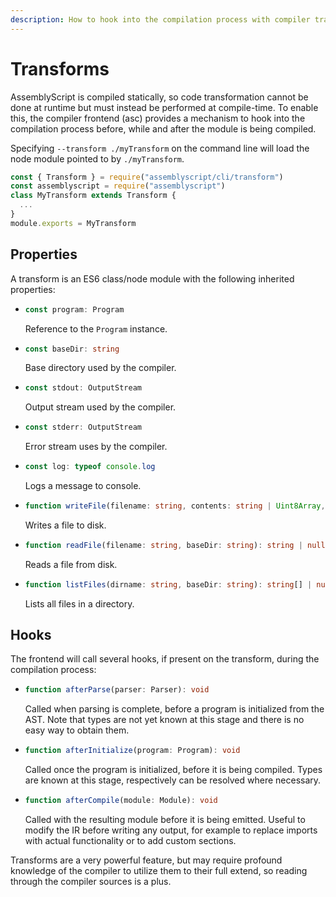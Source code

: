 ```yaml
---
description: How to hook into the compilation process with compiler transforms.
---
```


# Transforms

AssemblyScript is compiled statically, so code transformation cannot be done at runtime but must instead be performed at compile-time. To enable this, the compiler frontend \(asc\) provides a mechanism to hook into the compilation process before, while and after the module is being compiled.

Specifying `--transform ./myTransform` on the command line will load the node module pointed to by `./myTransform`.

```js
const { Transform } = require("assemblyscript/cli/transform")
const assemblyscript = require("assemblyscript")
class MyTransform extends Transform {
  ...
}
module.exports = MyTransform
```

## Properties

A transform is an ES6 class/node module with the following inherited properties:

* ```ts
  const program: Program
  ```
  Reference to the `Program` instance.

* ```ts
  const baseDir: string
  ```
  Base directory used by the compiler.

* ```ts
  const stdout: OutputStream
  ```
  Output stream used by the compiler.

* ```ts
  const stderr: OutputStream
  ```
  Error stream uses by the compiler.

* ```ts
  const log: typeof console.log
  ```
  Logs a message to console.

* ```ts
  function writeFile(filename: string, contents: string | Uint8Array, baseDir: string): boolean
  ```
  Writes a file to disk.

* ```ts
  function readFile(filename: string, baseDir: string): string | null
  ```
  Reads a file from disk.

* ```ts
  function listFiles(dirname: string, baseDir: string): string[] | null
  ```
  Lists all files in a directory.

## Hooks

The frontend will call several hooks, if present on the transform, during the compilation process:

* ```ts
  function afterParse(parser: Parser): void
  ```
  Called when parsing is complete, before a program is initialized from the AST. Note that types are not yet known at this stage and there is no easy way to obtain them.

* ```ts
  function afterInitialize(program: Program): void
  ```
  Called once the program is initialized, before it is being compiled. Types are known at this stage, respectively can be resolved where necessary.

* ```ts
  function afterCompile(module: Module): void
  ```
  Called with the resulting module before it is being emitted. Useful to modify the IR before writing any output, for example to replace imports with actual functionality or to add custom sections.

Transforms are a very powerful feature, but may require profound knowledge of the compiler to utilize them to their full extend, so reading through the compiler sources is a plus.
